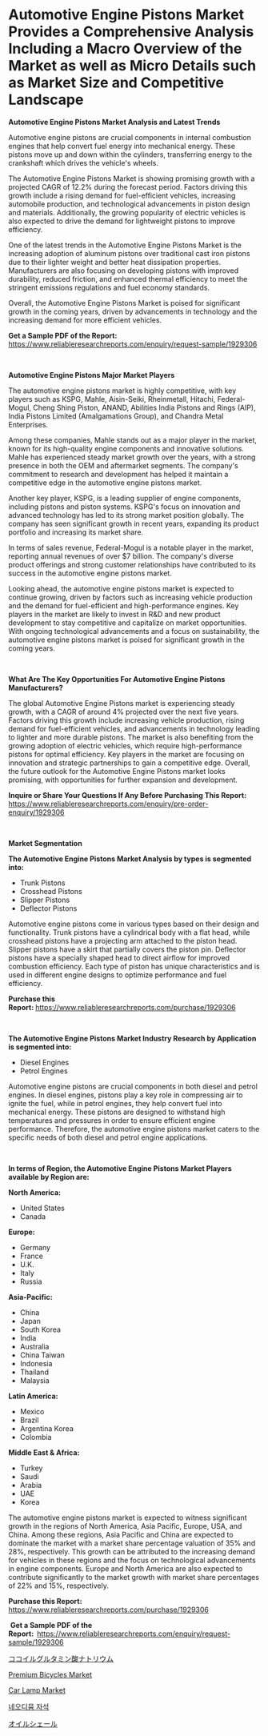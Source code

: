 <p><h1>Automotive Engine Pistons Market Provides a Comprehensive Analysis Including a Macro Overview of the Market as well as Micro Details such as Market Size and Competitive Landscape</h1></p><p><strong>Automotive Engine Pistons Market Analysis and Latest Trends</strong></p>
<p><p>Automotive engine pistons are crucial components in internal combustion engines that help convert fuel energy into mechanical energy. These pistons move up and down within the cylinders, transferring energy to the crankshaft which drives the vehicle's wheels.</p><p>The Automotive Engine Pistons Market is showing promising growth with a projected CAGR of 12.2% during the forecast period. Factors driving this growth include a rising demand for fuel-efficient vehicles, increasing automobile production, and technological advancements in piston design and materials. Additionally, the growing popularity of electric vehicles is also expected to drive the demand for lightweight pistons to improve efficiency.</p><p>One of the latest trends in the Automotive Engine Pistons Market is the increasing adoption of aluminum pistons over traditional cast iron pistons due to their lighter weight and better heat dissipation properties. Manufacturers are also focusing on developing pistons with improved durability, reduced friction, and enhanced thermal efficiency to meet the stringent emissions regulations and fuel economy standards.</p><p>Overall, the Automotive Engine Pistons Market is poised for significant growth in the coming years, driven by advancements in technology and the increasing demand for more efficient vehicles.</p></p>
<p><strong>Get a Sample PDF of the Report:&nbsp;</strong> <a href="https://www.reliableresearchreports.com/enquiry/request-sample/1929306">https://www.reliableresearchreports.com/enquiry/request-sample/1929306</a></p>
<p>&nbsp;</p>
<p><strong>Automotive Engine Pistons Major Market Players</strong></p>
<p><p>The automotive engine pistons market is highly competitive, with key players such as KSPG, Mahle, Aisin-Seiki, Rheinmetall, Hitachi, Federal-Mogul, Cheng Shing Piston, ANAND, Abilities India Pistons and Rings (AIP), India Pistons Limited (Amalgamations Group), and Chandra Metal Enterprises.</p><p>Among these companies, Mahle stands out as a major player in the market, known for its high-quality engine components and innovative solutions. Mahle has experienced steady market growth over the years, with a strong presence in both the OEM and aftermarket segments. The company's commitment to research and development has helped it maintain a competitive edge in the automotive engine pistons market.</p><p>Another key player, KSPG, is a leading supplier of engine components, including pistons and piston systems. KSPG's focus on innovation and advanced technology has led to its strong market position globally. The company has seen significant growth in recent years, expanding its product portfolio and increasing its market share.</p><p>In terms of sales revenue,  Federal-Mogul is a notable player in the market, reporting annual revenues of over $7 billion. The company's diverse product offerings and strong customer relationships have contributed to its success in the automotive engine pistons market.</p><p>Looking ahead, the automotive engine pistons market is expected to continue growing, driven by factors such as increasing vehicle production and the demand for fuel-efficient and high-performance engines. Key players in the market are likely to invest in R&D and new product development to stay competitive and capitalize on market opportunities. With ongoing technological advancements and a focus on sustainability, the automotive engine pistons market is poised for significant growth in the coming years.</p></p>
<p>&nbsp;</p>
<p><strong>What Are The Key Opportunities For Automotive Engine Pistons Manufacturers?</strong></p>
<p><p>The global Automotive Engine Pistons market is experiencing steady growth, with a CAGR of around 4% projected over the next five years. Factors driving this growth include increasing vehicle production, rising demand for fuel-efficient vehicles, and advancements in technology leading to lighter and more durable pistons. The market is also benefiting from the growing adoption of electric vehicles, which require high-performance pistons for optimal efficiency. Key players in the market are focusing on innovation and strategic partnerships to gain a competitive edge. Overall, the future outlook for the Automotive Engine Pistons market looks promising, with opportunities for further expansion and development.</p></p>
<p><strong>Inquire or Share Your Questions If Any Before Purchasing This Report:</strong> <a href="https://www.reliableresearchreports.com/enquiry/pre-order-enquiry/1929306">https://www.reliableresearchreports.com/enquiry/pre-order-enquiry/1929306</a></p>
<p>&nbsp;</p>
<p><strong>Market Segmentation</strong></p>
<p><strong>The Automotive Engine Pistons Market Analysis by types is segmented into:</strong></p>
<p><ul><li>Trunk Pistons</li><li>Crosshead Pistons</li><li>Slipper Pistons</li><li>Deflector Pistons</li></ul></p>
<p><p>Automotive engine pistons come in various types based on their design and functionality. Trunk pistons have a cylindrical body with a flat head, while crosshead pistons have a projecting arm attached to the piston head. Slipper pistons have a skirt that partially covers the piston pin. Deflector pistons have a specially shaped head to direct airflow for improved combustion efficiency. Each type of piston has unique characteristics and is used in different engine designs to optimize performance and fuel efficiency.</p></p>
<p><strong>Purchase this Report:&nbsp;</strong><a href="https://www.reliableresearchreports.com/purchase/1929306">https://www.reliableresearchreports.com/purchase/1929306</a></p>
<p>&nbsp;</p>
<p><strong>The Automotive Engine Pistons Market Industry Research by Application is segmented into:</strong></p>
<p><ul><li>Diesel Engines</li><li>Petrol Engines</li></ul></p>
<p><p>Automotive engine pistons are crucial components in both diesel and petrol engines. In diesel engines, pistons play a key role in compressing air to ignite the fuel, while in petrol engines, they help convert fuel into mechanical energy. These pistons are designed to withstand high temperatures and pressures in order to ensure efficient engine performance. Therefore, the automotive engine pistons market caters to the specific needs of both diesel and petrol engine applications.</p></p>
<p>&nbsp;</p>
<p><strong>In terms of Region, the Automotive Engine Pistons Market Players available by Region are:</strong></p>
<p>
    <p> <strong> North America: </strong>
        <ul>
            <li>United States</li>
            <li>Canada</li>
        </ul>
        </p> 
    <p> <strong> Europe: </strong>
        <ul>
            <li>Germany</li>
            <li>France</li>
            <li>U.K.</li>
            <li>Italy</li>
            <li>Russia</li>
        </ul>
        </p> 
    <p> <strong> Asia-Pacific: </strong>
        <ul>
            <li>China</li>
            <li>Japan</li>
            <li>South Korea</li>
            <li>India</li>
            <li>Australia</li>
            <li>China Taiwan</li>
            <li>Indonesia</li>
            <li>Thailand</li>
            <li>Malaysia</li>
        </ul>
        </p> 
    <p> <strong> Latin America: </strong>
        <ul>
            <li>Mexico</li>
            <li>Brazil</li>
            <li>Argentina Korea</li>
            <li>Colombia</li>
        </ul>
        </p> 
    <p> <strong> Middle East & Africa: </strong>
        <ul>
            <li>Turkey</li>
            <li>Saudi</li>
            <li>Arabia</li>
            <li>UAE</li>
            <li>Korea</li>
        </ul>
    </p>
    </p>
<p><p>The automotive engine pistons market is expected to witness significant growth in the regions of North America, Asia Pacific, Europe, USA, and China. Among these regions, Asia Pacific and China are expected to dominate the market with a market share percentage valuation of 35% and 28%, respectively. This growth can be attributed to the increasing demand for vehicles in these regions and the focus on technological advancements in engine components. Europe and North America are also expected to contribute significantly to the market growth with market share percentages of 22% and 15%, respectively.</p></p>
<p><strong>Purchase this Report: </strong><a href="https://www.reliableresearchreports.com/purchase/1929306">https://www.reliableresearchreports.com/purchase/1929306</a></p>
<p>&nbsp;<strong>Get a Sample PDF of the Report:&nbsp;&nbsp;</strong><a href="https://www.reliableresearchreports.com/enquiry/request-sample/1929306">https://www.reliableresearchreports.com/enquiry/request-sample/1929306</a></p>
<p><strong></strong></p>
<p><p><a href="https://medium.com/@deborahclarke2008/%E3%83%8A%E3%83%88%E3%83%AA%E3%82%A6%E3%83%A0%E3%82%B3%E3%82%B3%E3%82%A4%E3%83%AB%E3%82%B0%E3%83%AB%E3%82%BF%E3%83%9F%E3%83%B3%E9%85%B8%E3%81%AE%E5%B8%82%E5%A0%B4%E5%88%86%E6%9E%90%E3%81%A82024%E5%B9%B4%E3%81%8B%E3%82%892031%E5%B9%B4%E3%81%BE%E3%81%A7%E3%81%AE%E6%9C%9F%E9%96%93%E3%81%AE%E3%82%B5%E3%82%A4%E3%82%BA%E4%BA%88%E6%B8%AC-1eff9c639b48">ココイルグルタミン酸ナトリウム</a></p><p><a href="https://github.com/pgtimber/Market-Research-Report-List-1/blob/main/premium-bicycles-market.md">Premium Bicycles Market</a></p><p><a href="https://github.com/arionmp/Market-Research-Report-List-2/blob/main/car-lamp-market.md">Car Lamp Market</a></p><p><a href="https://medium.com/@pwbbmsbwwv85/%EB%84%A4%EC%98%A4%EB%94%94%EB%AE%B4-%EC%9E%90%EC%84%9D-%EC%8B%9C%EC%9E%A5-%EC%A1%B0%EC%82%AC-%EB%B3%B4%EA%B3%A0%EC%84%9C-%EA%B7%B8-%EC%97%AD%EC%82%AC-%EB%B0%8F-%EC%98%88%EC%83%81-2024%EB%85%84%EB%B6%80%ED%84%B0-2031%EB%85%84%EA%B9%8C%EC%A7%80-f86646c308a1">네오디뮴 자석</a></p><p><a href="https://medium.com/@klr1591/%E3%82%AA%E3%82%A4%E3%83%AB%E3%82%B7%E3%82%A7%E3%83%BC%E3%83%AB%E5%B8%82%E5%A0%B4%E3%81%AE%E5%B1%95%E6%9C%9B-%E7%94%A3%E6%A5%AD%E6%A6%82%E8%A6%81%E3%81%A8%E4%BA%88%E6%B8%AC-2024%E5%B9%B4%E3%81%8B%E3%82%892031%E5%B9%B4-e21c94db0d36">オイルシェール</a></p></p>